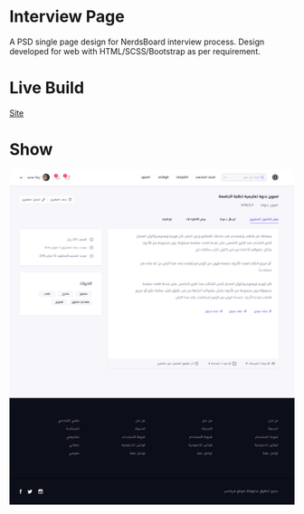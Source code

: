 # Interview Page
A PSD single page design for NerdsBoard interview process. Design developed for web with HTML/SCSS/Bootstrap as per requirement.  
  
# Live Build  
[Site](https://mashrafm.github.io/InterviewPage/)  
  
# Show  
![View](https://github.com/MAshrafM/InterviewPage/blob/master/show.jpg)